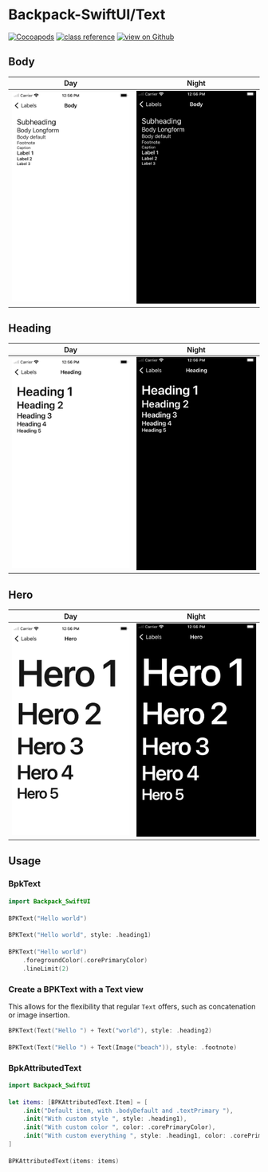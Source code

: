 #  Backpack-SwiftUI/Text

[![Cocoapods](https://img.shields.io/cocoapods/v/Backpack-SwiftUI.svg?style=flat)](hhttps://cocoapods.org/pods/Backpack-SwiftUI)
[![class reference](https://img.shields.io/badge/Class%20reference-iOS-blue)](https://backpack.github.io/ios/versions/latest/swiftui/Structs/BPKText.html)
[![view on Github](https://img.shields.io/badge/Source%20code-GitHub-lightgrey)](https://github.com/Skyscanner/backpack-ios/tree/main/Backpack-SwiftUI/Text)

## Body

| Day | Night |
| --- | --- |
| <img src="https://raw.githubusercontent.com/Skyscanner/backpack-ios/main/screenshots/iPhone-swiftui_text___body_lm.png" alt="" width="375" /> |<img src="https://raw.githubusercontent.com/Skyscanner/backpack-ios/main/screenshots/iPhone-swiftui_text___body_dm.png" alt="" width="375" /> |

## Heading

| Day | Night |
| --- | --- |
| <img src="https://raw.githubusercontent.com/Skyscanner/backpack-ios/main/screenshots/iPhone-swiftui_text___heading_lm.png" alt="" width="375" /> |<img src="https://raw.githubusercontent.com/Skyscanner/backpack-ios/main/screenshots/iPhone-swiftui_text___heading_dm.png" alt="" width="375" /> |

## Hero

| Day | Night |
| --- | --- |
| <img src="https://raw.githubusercontent.com/Skyscanner/backpack-ios/main/screenshots/iPhone-swiftui_text___hero_lm.png" alt="" width="375" /> |<img src="https://raw.githubusercontent.com/Skyscanner/backpack-ios/main/screenshots/iPhone-swiftui_text___hero_dm.png" alt="" width="375" /> |

## Usage

### BpkText

```swift
import Backpack_SwiftUI

BPKText("Hello world")

BPKText("Hello world", style: .heading1)

BPKText("Hello world")
    .foregroundColor(.corePrimaryColor)
    .lineLimit(2)

```

### Create a BPKText with a Text view

This allows for the flexibility that regular `Text` offers, such as concatenation or image insertion.

```swift
BPKText(Text("Hello ") + Text("world"), style: .heading2)

BPKText(Text("Hello ") + Text(Image("beach")), style: .footnote)
```

### BpkAttributedText

```swift
import Backpack_SwiftUI

let items: [BPKAttributedText.Item] = [
    .init("Default item, with .bodyDefault and .textPrimary "),
    .init("With custom style ", style: .heading1),
    .init("With custom color ", color: .corePrimaryColor),
    .init("With custom everything ", style: .heading1, color: .corePrimaryColor)
]

BPKAttributedText(items: items)
    
```
